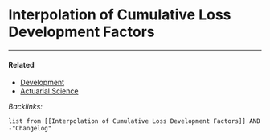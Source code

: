 # Interpolation of Cumulative Loss Development Factors

---

#### Related

* [Development](../2-Areas/MOCs/Development.md)
* [Actuarial Science](../2-Areas/MOCs/Actuarial%20Science.md)

*Backlinks:*

````dataview
list from [[Interpolation of Cumulative Loss Development Factors]] AND -"Changelog"
````
